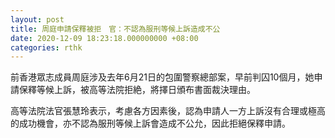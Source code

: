 ```yaml
---
layout: post
title: 周庭申請保釋被拒　官：不認為服刑等候上訴造成不公
date: 2020-12-09 18:23:18.000000000 +08:00
categories: rthk
---
```


前香港眾志成員周庭涉及去年6月21日的包圍警察總部案，早前判囚10個月，她申請保釋等候上訴，被高等法院拒絶，將擇日頒布書面裁決理由。

高等法院法官張慧玲表示，考慮各方因素後，認為申請人一方上訴沒有合理或極高的成功機會，亦不認為服刑等候上訴會造成不公允，因此拒絕保釋申請。
